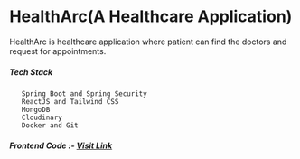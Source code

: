 # HealthArc(A Healthcare Application)

HealthArc is healthcare application where patient can find the doctors and request for appointments.
##### Tech Stack 
       Spring Boot and Spring Security
       ReactJS and Tailwind CSS
       MongoDB
       Cloudinary 
       Docker and Git



#####  Frontend Code :- [Visit Link](https://github.com/coderharsx1122/Arc-Healthcare-Frontend.git)

